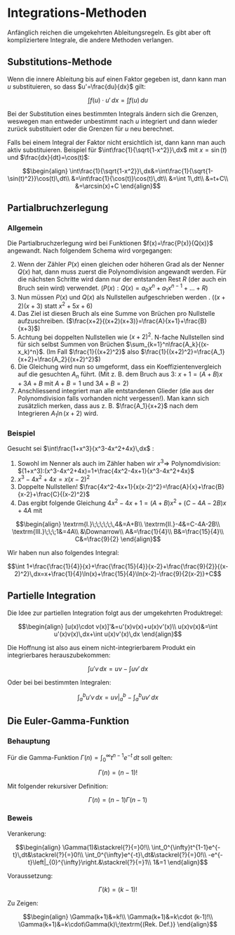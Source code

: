 # Integrations-Methoden

Anfänglich reichen die umgekehrten Ableitungsregeln. Es gibt aber oft kompliziertere Integrale, die andere Methoden verlangen. 

## Substitutions-Methode

Wenn die innere Ableitung bis auf einen Faktor gegeben ist, dann kann man $u$ substituieren, so dass $u'=\frac{du}{dx}$ gilt:

$$\int f(u)\cdot u'\,dx=\int f(u)\,du$$

Bei der Substitution eines bestimmten Integrals ändern sich die Grenzen, weswegen man entweder unbestimmt nach $u$ integriert und dann wieder zurück substituiert oder die Grenzen für $u$ neu berechnet.

Falls bei einem Integral der Faktor nicht ersichtlich ist, dann kann man auch aktiv substituieren. Beispiel für $\int\frac{1}{\sqrt{1-x^2}}\,dx$ mit $x=\sin(t)$ und $\frac{dx}{dt}=\cos(t)$:

$$\begin{align}
	\int\frac{1}{\sqrt{1-x^2}}\,dx&=\int\frac{1}{\sqrt{1-\sin(t)^2}}\cos(t)\,dt\\
	&=\int\frac{1}{\cos(t)}\cos(t)\,dt\\
	&=\int 1\,dt\\
	&=t+C\\
	&=\arcsin(x)+C
\end{align}$$

## Partialbruchzerlegung

### Allgemein

Die Partialbruchzerlegung wird bei Funktionen $f(x)=\frac{P(x)}{Q(x)}$ angewandt. Nach folgendem Schema wird vorgegangen:

2.	Wenn der Zähler $P(x)$ einen gleichen oder höheren Grad als der Nenner $Q(x)$ hat, dann muss zuerst die Polynomdivision angewandt werden. Für die nächsten Schritte wird dann nur der entstanden Rest $R$ (der auch ein Bruch sein wird) verwendet. ($P(x):Q(x)=a_0x^n+a_1x^{n-1}+...+R$)
2.	Nun müssen $P(x)$ und $Q(x)$ als Nullstellen aufgeschrieben werden . ($(x+2)(x+3)$ statt $x^2+5x+6$)
3.	Das Ziel ist diesen Bruch als eine Summe von Brüchen pro Nullstelle aufzuschreiben. ($\frac{x+2}{(x+2)(x+3)}=\frac{A}{x+1}+\frac{B}{x+3}$)
4.	Achtung bei doppelten Nullstellen wie $(x+2)^2$. N-fache Nullstellen sind für sich selbst Summen von Brüchen $\sum_{k=1}^n\frac{A_k}{(x-x_k)^n}$. (Im Fall $\frac{1}{(x+2)^2}$ also $\frac{1}{(x+2)^2}=\frac{A_1}{x+2}+\frac{A_2}{(x+2)^2}$)
5.	Die Gleichung wird nun so umgeformt, dass ein Koeffizientenvergleich auf die gesuchten $A_n$ führt. (Mit z. B. dem Bruch aus 3: $x+1=(A+B)x+3A+B$ mit $A+B=1$ und $3A+B=2$)
6.	Anschliessend integriert man alle entstandenen Glieder (die aus der Polynomdivision falls vorhanden nicht vergessen!). Man kann sich zusätzlich merken, dass aus z. B. $\frac{A_1}{x+2}$ nach dem Integrieren $A_1\ln(x+2)$ wird.

### Beispiel 

Gesucht sei $\int\frac{1+x^3}{x^3-4x^2+4x}\,dx$ :

1. Sowohl im Nenner als auch im Zähler haben wir $x^3\Rightarrow$ Polynomdivision: $(1+x^3):(x^3-4x^2+4x)=1+\frac{4x^2-4x+1}{x^3-4x^2+4x}$
2. $x^3-4x^2+4x=x(x-2)^2$
3. Doppelte Nullstellen! $\frac{4x^2-4x+1}{x(x-2)^2}=\frac{A}{x}+\frac{B}{x-2}+\frac{C}{(x-2)^2}$
4. Das ergibt folgende Gleichung $4x^2-4x+1=(A+B)x^2+(C-4A-2B)x+4A$ mit

$$\begin{align}
	\textrm{I.}\;\;\;\;\;\,4&=A+B\\
	\textrm{II.}-4&=C-4A-2B\\
	\textrm{III.}\;\;\;1&=4A\\
	&\Downarrow\\
	A&=\frac{1}{4}\\
	B&=\frac{15}{4}\\
	C&=\frac{9}{2}
\end{align}$$

Wir haben nun also folgendes Integral:

$$\int 1+\frac{\frac{1}{4}}{x}+\frac{\frac{15}{4}}{x-2}+\frac{\frac{9}{2}}{(x-2)^2}\,dx=x+\frac{1}{4}\ln(x)+\frac{15}{4}\ln(x-2)-\frac{9}{2(x-2)}+C$$

## Partielle Integration

Die Idee zur partiellen Integration folgt aus der umgekehrten Produktregel:

$$\begin{align}
	[u(x)\cdot v(x)]'&=u'(x)v(x)+u(x)v'(x)\\
	u(x)v(x)&=\int u'(x)v(x)\,dx+\int u(x)v'(x)\,dx
\end{align}$$

Die Hoffnung ist also aus einem nicht-integrierbarem Produkt ein integrierbares herauszubekommen:

$$\int u'v\,dx=uv-\int uv'\,dx$$

Oder bei bei bestimmten Integralen:

$$\int_a^b u'v\,dx=uv\left|_a^b\right.-\int_a^b uv'\,dx$$

## Die Euler-Gamma-Funktion

### Behauptung

Für die Gamma-Funktion $\Gamma(n)=\int_0^{\infty}t^{n-1}e^{-t}\,dt$ soll gelten:

$$\Gamma(n)=(n-1)!$$

Mit folgender rekursiver Definition:

$$\Gamma(n)=(n-1)\Gamma(n-1)$$

### Beweis

Verankerung:

$$\begin{align}
	\Gamma(1)&\stackrel{?}{=}0!\\
	\int_0^{\infty}t^{1-1}e^{-t}\,dt&\stackrel{?}{=}0!\\
	\int_0^{\infty}e^{-t}\,dt&\stackrel{?}{=}0!\\
	-e^{-t}\left|_{0}^{\infty}\right.&\stackrel{?}{=}1\\
	1&=1
\end{align}$$

Voraussetzung:

$$\Gamma(k)=(k-1)!$$

Zu Zeigen:

$$\begin{align}
	\Gamma(k+1)&=k!\\
	\Gamma(k+1)&=k\cdot (k-1)!\\
	\Gamma(k+1)&=k\cdot\Gamma(k)\;\textrm{(Rek. Def.)}
\end{align}$$

